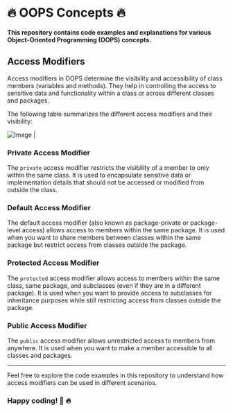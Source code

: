 



# **🔥 OOPS Concepts 🔥**

**This repository contains code examples and explanations for various Object-Oriented Programming (OOPS) concepts.**

## Access Modifiers

Access modifiers in OOPS determine the visibility and accessibility of class members (variables and methods). They help in controlling the access to sensitive data and functionality within a class or across different classes and packages.

The following table summarizes the different access modifiers and their visibility:


![Image](https://codestall.files.wordpress.com/2017/09/java-access-modifiers-table.png?w=1400)                        |

### Private Access Modifier

The `private` access modifier restricts the visibility of a member to only within the same class. It is used to encapsulate sensitive data or implementation details that should not be accessed or modified from outside the class.

### Default Access Modifier

The default access modifier (also known as package-private or package-level access) allows access to members within the same package. It is used when you want to share members between classes within the same package but restrict access from classes outside the package.

### Protected Access Modifier

The `protected` access modifier allows access to members within the same class, same package, and subclasses (even if they are in a different package). It is used when you want to provide access to subclasses for inheritance purposes while still restricting access from classes outside the package.

### Public Access Modifier

The `public` access modifier allows unrestricted access to members from anywhere. It is used when you want to make a member accessible to all classes and packages.

---

Feel free to explore the code examples in this repository to understand how access modifiers can be used in different scenarios.

### **Happy coding!** 💛 🔥
